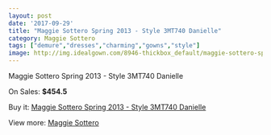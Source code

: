 ```yaml
---
layout: post
date: '2017-09-29'
title: "Maggie Sottero Spring 2013 - Style 3MT740 Danielle"
category: Maggie Sottero
tags: ["demure","dresses","charming","gowns","style"]
image: http://img.idealgown.com/8946-thickbox_default/maggie-sottero-spring-2013-style-3mt740-danielle.jpg
---
```

Maggie Sottero Spring 2013 - Style 3MT740 Danielle

On Sales: **$454.5**
<a href="https://www.idealgown.com/en/maggie-sottero/3723-maggie-sottero-spring-2013-style-3mt740-danielle.html"><amp-img layout="responsive" width="600" height="600" src="//img.idealgown.com/8946-thickbox_default/maggie-sottero-spring-2013-style-3mt740-danielle.jpg" alt="Maggie Sottero Spring 2013 - Style 3MT740 Danielle 0" /></a>
<a href="https://www.idealgown.com/en/maggie-sottero/3723-maggie-sottero-spring-2013-style-3mt740-danielle.html"><amp-img layout="responsive" width="600" height="600" src="//img.idealgown.com/8947-thickbox_default/maggie-sottero-spring-2013-style-3mt740-danielle.jpg" alt="Maggie Sottero Spring 2013 - Style 3MT740 Danielle 1" /></a>

Buy it: [Maggie Sottero Spring 2013 - Style 3MT740 Danielle](https://www.idealgown.com/en/maggie-sottero/3723-maggie-sottero-spring-2013-style-3mt740-danielle.html "Maggie Sottero Spring 2013 - Style 3MT740 Danielle")

View more: [Maggie Sottero](https://www.idealgown.com/en/45-maggie-sottero "Maggie Sottero")